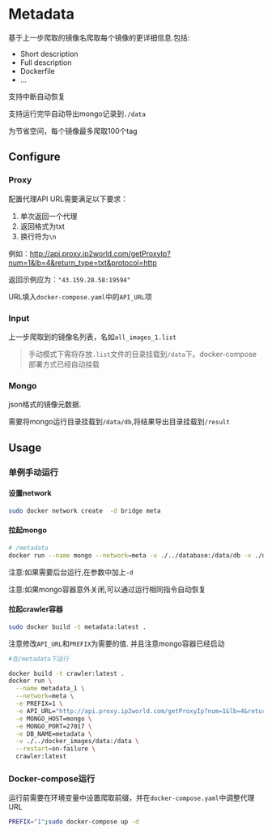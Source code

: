 # Metadata 

基于上一步爬取的镜像名爬取每个镜像的更详细信息.包括:
- Short description
- Full description
- Dockerfile
- ...

支持中断自动恢复

支持运行完毕自动导出mongo记录到`./data`

为节省空间，每个镜像最多爬取100个tag

## Configure

### Proxy

配置代理API URL需要满足以下要求：

1. 单次返回一个代理
2. 返回格式为txt
3. 换行符为`\n`

例如：http://api.proxy.ip2world.com/getProxyIp?num=1&lb=4&return_type=txt&protocol=http

返回示例应为：`"43.159.28.58:19594"`

URL填入`docker-compose.yaml`中的`API_URL`项

### Input

上一步爬取到的镜像名列表，名如`all_images_1.list`

> 手动模式下需将存放`.list`文件的目录挂载到`/data`下。docker-compose部署方式已经自动挂载

### Mongo

json格式的镜像元数据.

需要将mongo运行目录挂载到`/data/db`,将结果导出目录挂载到`/result`

## Usage

### 单例手动运行

#### 设置network
```bash
sudo docker network create  -d bridge meta
```
#### 拉起mongo

```bash
# /metadata
docker run --name mongo --network=meta -v ./../database:/data/db -v ./data:/result --restart=unless-stopped mongo:latest
```
注意:如果需要后台运行,在参数中加上`-d`


注意:如果mongo容器意外关闭,可以通过运行相同指令自动恢复

#### 拉起crawler容器

```bash
sudo docker build -t metadata:latest .
```

注意修改`API_URL`和`PREFIX`为需要的值.
并且注意mongo容器已经启动

```bash
#在/metadata下运行

docker build -t crawler:latest .
docker run \
  --name metadata_1 \
  --network=meta \
  -e PREFIX=1 \
  -e API_URL="http://api.proxy.ip2world.com/getProxyIp?num=1&lb=4&return_type=txt&protocol=http" \
  -e MONGO_HOST=mongo \
  -e MONGO_PORT=27017 \
  -e DB_NAME=metadata \
  -v ./../docker_images/data:/data \
  --restart=on-failure \
  crawler:latest
```
### Docker-compose运行

运行前需要在环境变量中设置爬取前缀，并在`docker-compose.yaml`中调整代理URL
```bash
PREFIX="1";sudo docker-compose up -d
```
